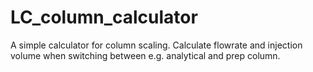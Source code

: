 # LC_column_calculator
A simple calculator for column scaling. Calculate flowrate and injection volume when switching between e.g. analytical  and prep column.
